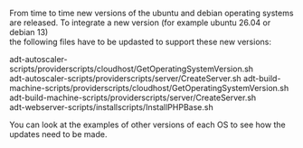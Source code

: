 From time to time new versions of the ubuntu and debian operating systems are released. To integrate a new version (for example ubuntu 26.04 or debian 13)  
the following files have to be updasted to support these new versions:

adt-autoscaler-scripts/providerscripts/cloudhost/GetOperatingSystemVersion.sh  
adt-autoscaler-scripts/providerscripts/server/CreateServer.sh 
adt-build-machine-scripts/providerscripts/cloudhost/GetOperatingSystemVersion.sh  
adt-build-machine-scripts/providerscripts/server/CreateServer.sh  
adt-webserver-scripts/installscripts/InstallPHPBase.sh  

You can look at the examples of other versions of each OS to see how the updates need to be made. 
